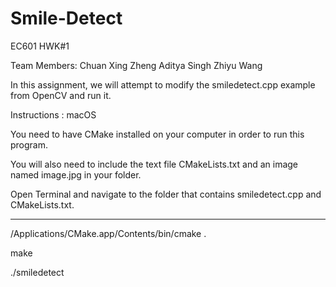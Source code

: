 # Smile-Detect
EC601 HWK#1

Team Members:
Chuan Xing Zheng
Aditya Singh
Zhiyu Wang

In this assignment, we will attempt to modify the smiledetect.cpp example from OpenCV and run it.

Instructions : macOS

You need to have CMake installed on your computer in order to run this program.

You will also need to include the text file CMakeLists.txt and an image named image.jpg in your folder.

Open Terminal and navigate to the folder that contains smiledetect.cpp and CMakeLists.txt.

-------------------------------------------

/Applications/CMake.app/Contents/bin/cmake .

make

./smiledetect
